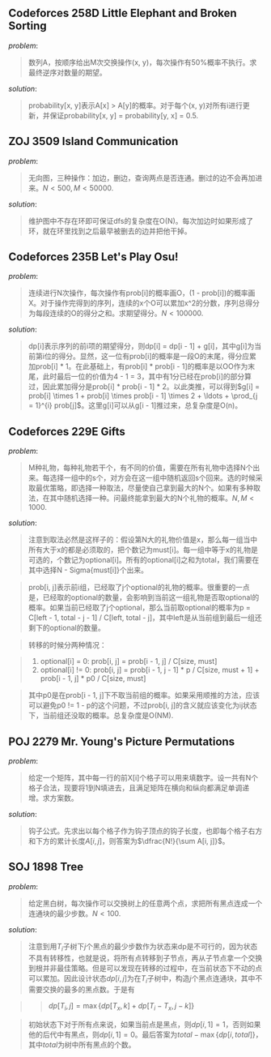 ## Codeforces 258D Little Elephant and Broken Sorting

*problem*:

> 数列A，按顺序给出M次交换操作(x, y)，每次操作有50%概率不执行。求最终逆序对数量的期望。

*solution*:

> probability[x, y]表示A[x] > A[y]的概率。对于每个(x, y)对所有i进行更新，并保证probability[x, y] = probability[y, x] = 0.5.

## ZOJ 3509 Island Communication

*problem*:

> 无向图，三种操作：加边，删边，查询两点是否连通。删过的边不会再加进来。$N \lt 500, M \lt 50000$.

*solution*:

> 维护图中不存在环即可保证dfs的复杂度在O(N)。每次加边时如果形成了环，就在环里找到之后最早被删去的边并把他干掉。

## Codeforces 235B Let's Play Osu!

*problem*:

> 连续进行N次操作，每次操作有prob[i]的概率画O，(1 - prob[i])的概率画X。对于操作完得到的序列，连续的x个O可以累加x^2的分数，序列总得分为每段连续的O的得分之和。求期望得分。$N \lt 100000$. 

*solution*:

> dp[i]表示序列的前i项的期望得分，则dp[i] = dp[i - 1] + g[i]，其中g[i]为当前第i位的得分。显然，这一位有prob[i]的概率是一段O的末尾，得分应累加prob[i] * 1。在此基础上，有prob[i] * prob[i - 1]的概率是以OO作为末尾，此时最后一位的价值为4 - 1 = 3，其中有1分已经在prob[i]的部分算过，因此累加得分是prob[i] * prob[i - 1] * 2。以此类推，可以得到$g[i] = prob[i] \times 1 + prob[i] \times prob[i - 1] \times 2 + \ldots + \prod_{j = 1}^{i} prob[j]$。这里g[i]可以从g[i - 1]推过来，总复杂度是O(n)。

## Codeforces 229E Gifts

*problem*:

> M种礼物，每种礼物若干个，有不同的价值，需要在所有礼物中选择N个出来。每选择一组中的s个，对方会在这一组中随机返回s个回来。选的时候采取最优策略，即选择一种取法，尽量使自己拿到最大的N个。如果有多种取法，在其中随机选择一种。问最终能拿到最大的N个礼物的概率。$N, M \lt 1000$.

*solution*:

> 注意到取法必然是这样子的：假设第N大的礼物价值是x，那么每一组当中所有大于x的都是必须取的，把个数记为must[i]。每一组中等于x的礼物是可选的，个数记为optional[i]。所有的optional[i]之和为total，我们需要在其中选择N - Sigma{must[i]}个出来。

> prob[i, j]表示前i组，已经取了j个optional的礼物的概率。很重要的一点是，已经取的optional的数量，会影响到当前这一组礼物是否取optional的概率。如果当前已经取了j个optional，那么当前取optional的概率为p = C[left - 1, total - j - 1] / C[left, total - j]，其中left是从当前组到最后一组还剩下的optional的数量。

> 转移的时候分两种情况：  

> 1. optional[i] = 0:  prob[i, j] = prob[i - 1, j] / C[size, must]
> 2. optional[i] != 0: prob[i, j] = prob[i - 1, j - 1] * p / C[size, must + 1] + prob[i - 1, j] * p0 / C[size, must]

> 其中p0是在prob[i - 1, j]下不取当前组的概率。如果采用顺推的方法，应该可以避免p0 != 1 - p的这个问题，不过prob[i, j]的含义就应该变化为ij状态下，当前组还没取的概率。总复杂度是O(NM).

## POJ 2279 Mr. Young's Picture Permutations

*problem*:

> 给定一个矩阵，其中每一行的前X[i]个格子可以用来填数字。设一共有N个格子合法，现要将1到N填进去，且满足矩阵在横向和纵向都满足单调递增。求方案数。

*solution*:

> 钩子公式。先求出以每个格子作为钩子顶点的钩子长度，也即每个格子右方和下方的累计长度$A[i, j]$，则答案为$\dfrac{N!}{\sum A[i, j]}$。

## SOJ 1898 Tree

*problem*:

> 给定黑白树，每次操作可以交换树上的任意两个点，求把所有黑点连成一个连通块的最少步数。$N < 100$.

*solution*:

> 注意到用$T_i$子树下$j$个黑点的最少步数作为状态来dp是不可行的，因为状态不具有转移性，也就是说，将所有点转移到子节点，再从子节点拿一个交换到根并非最佳策略。但是可以发现在转移的过程中，在当前状态下不动的点可以累加。因此设计状态$dp[i, j]$为在$T_i$子树中，构造$j$个黑点连通块，其中不需要交换的最多的黑点数。于是有

>> $dp[T_i, j] = \max\{dp[T_x, k] + dp[T_i - T_x, j - k]\}$

> 初始状态下对于所有点来说，如果当前点是黑点，则$dp[i, 1] = 1$，否则如果他的后代中有黑点，则$dp[i, 1] = 0$。最后答案为$total - \max\{dp[i, total]\}$，其中$total$为树中所有黑点的个数。


